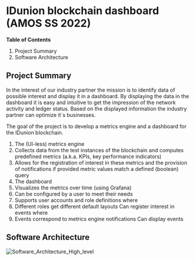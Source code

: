 # IDunion blockchain dashboard (AMOS SS 2022)
**Table of Contents**
1. Project Summary
2. Software Architecture

## Project Summary

In the interest of our industry partner the mission is to identify data of possible interest and display it in a dashboard. 
By displaying the data in the dashboard it is easy and intuitive to get the impression of the network activity and ledger status. 
Based on the displayed information the industry partner can optimize it´s businesses.

The goal of the project is to develop a metrics engine and a dashboard for the IDunion blockchain.
1. The (UI-less) metrics engine
  1. Collects data from the test instances of the blockchain and computes predefined metrics (a.k.a. KPIs, key performance indicators)
  2. Allows for the registration of interest in these metrics and the provision of notifications if provided metric values match a defined (boolean) query
2. The dashboard
  1. Visualizes the metrics over time (using Grafana)
  2. Can be configured by a user to meet their needs
  3. Supports user accounts and role definitions where
  4. Different roles get different default layouts Can register interest in events where
  5. Events correspond to metrics engine notifications Can display events

## Software Architecture
![Software_Architecture_High_level](https://user-images.githubusercontent.com/73983419/167786311-3a55dbe2-7d1b-4db6-bf9c-58bed1cf2179.jpg)
